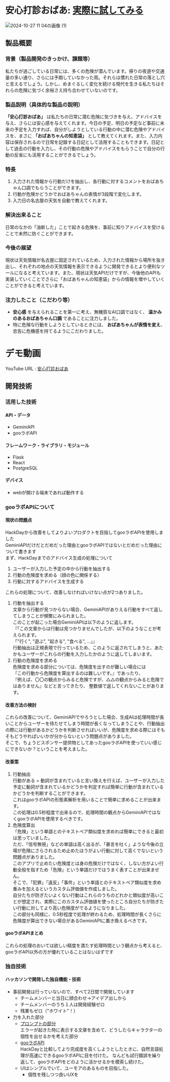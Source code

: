 # 安心打診おばあ: [実際に試してみる](https://jphacks.github.io/ng_2406/)
![2024-10-27 11 04の画像 (1)](https://github.com/user-attachments/assets/b41391e4-8875-4d36-981e-96848e568c97)

## 製品概要
### 背景（製品開発のきっかけ、課題等）
私たちが過ごしている日常には、多くの危険が潜んでいます。帰りの夜道や交通量の多い通り、さらには予期していなかった雨。それらは慣れた日常の落とし穴と言えるでしょう。しかし、めまぐるしく変化を続ける現代を生きる私たちはそれらの危険に気づく余裕さえ持ち合わせていないのです。
### 製品説明（具体的な製品の説明） 
 **「安心打診おばあ」** は私たちの日常に潜む危険に気づきを与え、アドバイスを与え、さらには安心感を与えてくれます。今日の予定、明日の予定など事前に未来の予定を入力すれば、自分がしようとしている行動の中に潜む危険やアドバイスを、まさに **「おばあちゃんの知恵袋」** として教えてくれます。また、入力内容は保存されるので日常を記録する日記として活用することもできます。日記として過去の行動を入力し、その行動の危険やアドバイスをもらうことで自分の行動の反省にも活用することができるでしょう。
### 特長
1. 入力された情報から行動だけを抽出し、各行動に対するコメントをおばあちゃん口調でもらうことができます。
2. 行動が危険かどうかでおばあちゃんの表情が3段階で変化します。
3. 入力日の名古屋の天気を自動で教えてくれます。

### 解決出来ること
日常のなかの「油断した」ことで起きる危険を、事前に知りアドバイスを受けることで未然に防ぐことができます。
### 今後の展望
現状は天気情報が名古屋に固定されているため、入力された情報から場所を抜き出し、それぞれの地点の天気情報を表示できるように開発できるとより便利なツールになると考えています。また、現状は天気APIだけですが、今後他のAPIも実装していくことでさらに「おばあちゃんの知恵袋」からの情報を増やしていくことができると考えています。
### 注力したこと（こだわり等）
* **安心感** を与えられることを第一に考え、無機質なAI口調ではなく、 **温かみのあるおばあちゃん口調** であることに注力しました。
* 特に危険な行動をしようとしているときには、 **おばあちゃんが表情を変え**、忠告に危機感を持てるようにこだわりました。

# デモ動画  
YouTube URL : [安心打診おばあ](https://www.youtube.com/watch?v=wMtzEgBEyec)

## 開発技術
### 活用した技術
#### API・データ
* GeminiAPI
* gooラボAPI

#### フレームワーク・ライブラリ・モジュール
* Flask
* React
* PostgreSQL

#### デバイス
* webが開ける端末であれば動作する

### gooラボAPIについて  
#### 現状の問題点
HackDayから改善をしてよりよいプロダクトを目指してgooラボAPIを使用しました  
GeminiAPIだけだとだめだった理由とgooラボAPIではないとだめだった理由について書きます  
まず、HackDayまでのアドバイス生成の処理について  
1. ユーザーが入力した予定の中から行動を抽出する
2. 行動の危険度を求める（顔の色に関係する）
3. 行動に対するアドバイスを生成する

これらの処理について、改善しなければいけない点が2つありました。  
1. 行動を抽出する  
文章から行動が見つからない場合、GeminiAPIがありえる行動をすべて返してしまうことが頻繁にみられました。  
このことが起こった場合GeminiAPIは以下のように返します。  
『「この文章からは行動は見つかりませんでしたが、以下のようなことが考えられます。  
「"行く", "遊ぶ", "起きる", "食べる", ...」』  
行動抽出は正規表現で行っているため、このように返されてしまうと、あたかもユーザーがこれらの行動を入力したかのように返してしまいます。
2. 行動の危険度を求める  
危険度を求める部分については、危険度を出すのが難しい場合には  
『この行動から危険度を算出するのは難しいです。』であったり、  
『例えば、〇〇の観点からみると危険ですが、△△の観点からみると危険ではありません』などと言ってきたり、
整数値で返してくれないことがあります。 
#### 改善方法の検討
これらの改善について、GeminiAPIでやろうとした場合、生成AIは処理時間が長いことからユーザーを待たせてしまう時間が長くなってしまうことや、行動抽出の際には行動があるかどうかを判断させればいいが、危険度を求める際にはそもそもどうやればいいかが分からないという問題点がありました。  
そこで、ちょうどスポンサー提供物としてあったgooラボAPIを使っていい感じにできないか？ということを考えました。
#### 改善策
1. 行動抽出  
行動がある = 動詞が含まれていると言い換えを行えば、ユーザーが入力した予定に動詞が含まれているかどうかを判定すれば簡単に行動が含まれているかどうかを判断することができます。  
これはgooラボAPIの形態素解析を用いることで簡単に求めることが出来ます。  
この処理は0.5秒程度で出来るので、処理時間の観点からGeminiAPIではなくgooラボAPIを使用するべきです。
2. 危険度算出  
「危険」という単語とのテキストペア類似度を求めれば簡単にできると最初は思っていました。  
ただ、「信号無視」などの単語は高く出るが、「暴言を吐く」ような今後の立場が危険にさらされるため止めたほうがよい行動に対して高くでないという問題点がありました。  
このアプリで止めたい危険度とは身の危険だけではなく、しない方がよい行動全般を指すため「危険」という単語だけではうまく表すことが出来ません。  
そこで、「犯罪」「違反」「事件」という単語とのテキストペア類似度を求め重みを加えるというカスタム評価値を作成しました。  
自分たちが防ぎたいよくない行動はこれらのうちのどれかと類似度が高いことが想定され、実際にこのカスタム評価値を使ったところ自分たちが防ぎたい行動に対してより高い危険度がでるようになりました。  
この部分も同様に、0.5秒程度で処理が終わるため、処理時間が長くさらに危険度が算出できない場合があるGeminiAPIに置き換えるべきです。
#### gooラボAPIまとめ  
これらの処理のおいては欲しい精度を満たす処理時間という観点から考えると、gooラボAPI以外の方が優れていることはないはずです



### 独自技術
#### ハッカソンで開発した独自機能・技術
* 事前開発は行っていないので、すべて2日間で開発しています
  * チームメンバーと当日に顔合わせ→アイデア出しから
  * チームメンバーのうち１人は開発経験ゼロ
  * 残業もゼロ（"ホワイト"！）
* 力を入れた部分  
  * [プロンプトの部分](https://github.com/jphacks/ng_2406/tree/main/backend/app/feedback_api/prompt_summary)  
    エラーが起きた時に表示する文章を含めて、どうしたらキャラクターの個性を出せるかを考えた部分
  * [gooラボAPI](https://github.com/jphacks/ng_2406/blob/main/backend/app/feedback_api/goolab_api.py)  
    HackDayと比較してより完成度を高くしようとしたときに、自然言語処理が高速にできるgooラボAPIに目を付けた。
    なんども試行錯誤を繰り返して、gooラボAPIをどのように活かせるかを模索し続けた。
  * UIはシンプルでいて、ユーモアのあるものを目指した。
    * 個性を残しつつ良いUXを 
